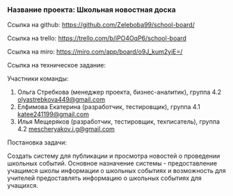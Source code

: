 <h3>Название проекта: Школьная новостная доска</h3>

Ссылка на github: https://github.com/Zeleboba99/school-board/ 

Cсылка на trello: https://trello.com/b/iPO4OqP6/school-board

Ссылка на miro: https://miro.com/app/board/o9J_kum2yiE=/ 

Ссылка на техническое задание: 

Участники команды:
1. Ольга Стребкова (менеджер проекта, бизнес-аналитик), группа 4.2 olyastrebkova449@gmail.com
2. Елфимова Екатерина (разработчик, тестировщик), группа 4.1 katee241199@gmail.com
3. Илья Мещеряков (разработчик, тестировщик, техписатель), группа 4.2 mescheryakov.i.g@gmail.com

Постановка задачи: 

Создать систему для публикации и просмотра новостей о проведении школьных событий. Основное назначение системы - предоставление учащимся школы информации о школьных событиях и возможность для учителей предоставлять информацию о школьных событиях для учащихся.
